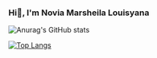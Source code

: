 ### Hi👋, I'm Novia Marsheila Louisyana

![Anurag's GitHub stats](https://github-readme-stats.vercel.app/api?username=noviamarsheila&show_icons=true&theme=radical)

[![Top Langs](https://github-readme-stats.vercel.app/api/top-langs/?username=noviamarsheila&layout=compact?theme=radical)](https://github.com/anuraghazra/github-readme-stats)

<!--
**noviamarsheila/noviamarsheila** is a ✨ _special_ ✨ repository because its `README.md` (this file) appears on your GitHub profile.

Here are some ideas to get you started:

- 🔭 I’m currently working on ...
- 🌱 I’m currently learning ...
- 👯 I’m looking to collaborate on ...
- 🤔 I’m looking for help with ...
- 💬 Ask me about ...
- 📫 How to reach me: ...
- 😄 Pronouns: ...
- ⚡ Fun fact: ...
-->
